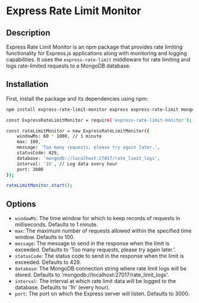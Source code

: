 # Express Rate Limit Monitor

## Description

Express Rate Limit Monitor is an npm package that provides rate limiting functionality for Express.js applications along with monitoring and logging capabilities. It uses the `express-rate-limit` middleware for rate limiting and logs rate-limited requests to a MongoDB database.

## Installation

First, install the package and its dependencies using npm:

```bash
npm install express-rate-limit-monitor express express-rate-limit mongoose

const ExpressRateLimitMonitor = require('express-rate-limit-monitor');

const rateLimitMonitor = new ExpressRateLimitMonitor({
    windowMs: 60 * 1000, // 1 minute
    max: 100,
    message: 'Too many requests, please try again later.',
    statusCode: 429,
    database: 'mongodb://localhost:27017/rate_limit_logs',
    interval: '1h', // Log data every hour
    port: 3000
});

rateLimitMonitor.start();
```


## Options

- `windowMs`: The time window for which to keep records of requests in milliseconds. Defaults to 1 minute.
- `max`: The maximum number of requests allowed within the specified time window. Defaults to 100.
- `message`: The message to send in the response when the limit is exceeded. Defaults to 'Too many requests, please try again later.'.
- `statusCode`: The status code to send in the response when the limit is exceeded. Defaults to 429.
- `database`: The MongoDB connection string where rate limit logs will be stored. Defaults to 'mongodb://localhost:27017/rate_limit_logs'.
- `interval`: The interval at which rate limit data will be logged to the database. Defaults to '1h' (every hour).
- `port`: The port on which the Express server will listen. Defaults to 3000.
